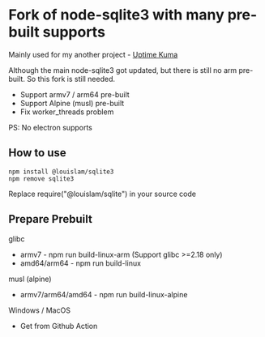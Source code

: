 # Fork of node-sqlite3 with many pre-built supports

Mainly used for my another project - [Uptime Kuma](https://github.com/louislam/uptime-kuma)

Although the main node-sqlite3 got updated, but there is still no arm pre-built. So this fork is still needed.

- Support armv7 / arm64 pre-built
- Support Alpine (musl) pre-built
- Fix worker_threads problem

PS: No electron supports

## How to use

```
npm install @louislam/sqlite3
npm remove sqlite3
```

Replace require("@louislam/sqlite") in your source code

## Prepare Prebuilt

glibc
- armv7 - npm run build-linux-arm (Support glibc >=2.18 only)
- amd64/arm64 - npm run build-linux

musl (alpine)
- armv7/arm64/amd64 - npm run build-linux-alpine

Windows / MacOS
- Get from Github Action
